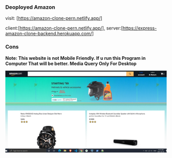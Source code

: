 

### Deoployed Amazon
visit: [https://amazon-clone-pern.netlify.app/]

client:[https://amazon-clone-pern.netlify.app/],
server:[https://express-amazon-clone-backend.herokuapp.com/]

### Cons
 **Note: This website is not Mobile Friendly. If u run this Program in Computer That will be better. Media Query Only For Desktop**
 
 <img src="readme/pern-amazon-clone.png"/>

